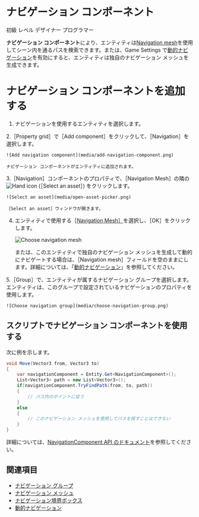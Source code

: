 # ナビゲーション コンポーネント

<span class="label label-doc-level">初級</span>
<span class="label label-doc-audience">レベル デザイナー</span>
<span class="label label-doc-audience">プログラマー</span>

**ナビゲーション コンポーネント**により、エンティティは[Navigation mesh](navigation-meshes.md)を使用してシーン内を通るパスを検索できます。または、Game Settings で[動的ナビゲーション](dynamic-navigation.md)を有効にすると、エンティティは独自のナビゲーション メッシュを生成できます。

# ナビゲーション コンポーネントを追加する

1. ナビゲーションを使用するエンティティを選択します。

2.［Property grid］で［Add component］をクリックして、［Navigation］を選択します。

    ![Add navigation component](media/add-navigation-component.png)

    ナビゲーション コンポーネントがエンティティに追加されます。

3.［Navigation］コンポーネントのプロパティで、［Navigation Mesh］の隣の ![Hand icon](~/manual/game-studio/media/hand-icon.png) (［Select an asset］) をクリックします。

    ![Select an asset](media/open-asset-picker.png)

	［Select an asset］ウィンドウが開きます。

4. エンティティで使用する［[Navigation Mesh］](navigation-meshes.md)を選択し、［OK］をクリックします。

    ![Choose navigation mesh](media/choose-navigation-mesh.png)

    または、このエンティティで独自のナビゲーション メッシュを生成して動的にナビゲートする場合は、［Navigation mesh］フィールドを空のままにします。詳細については、「[動的ナビゲーション](dynamic-navigation.md)」を参照してください。

5.［Group］で、エンティティが属するナビゲーション グループを選択します。エンティティは、このグループで設定されているナビゲーションのプロパティを使用します。

    ![Choose navigation group](media/choose-navigation-group.png)

## スクリプトでナビゲーション コンポーネントを使用する

次に例を示します。

```cs
void Move(Vector3 from, Vector3 to)
{
	var navigationComponent = Entity.Get<NavigationComponent>();
	List<Vector3> path = new List<Vector3>();
	if(navigationComponent.TryFindPath(from, to, path))
	{
		// パス内のポイントに従う
	}
	else
	{
		// このナビゲーション メッシュを使用してパスを探すことはできない
	}
}
```

詳細については、[NavigationComponent API のドキュメント](xref:SiliconStudio.Xenko.Navigation.NavigationComponent)を参照してください。

## 関連項目

* [ナビゲーション グループ](navigation-groups.md)
* [ナビゲーション メッシュ](navigation-meshes.md)
* [ナビゲーション境界ボックス](navigation-bounding-boxes.md)
* [動的ナビゲーション](dynamic-navigation.md)
